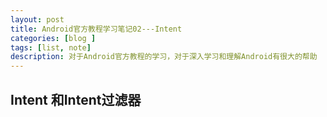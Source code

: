 ```yaml
---
layout: post
title: Android官方教程学习笔记02---Intent
categories: [blog ]
tags: [list, note]
description: 对于Android官方教程的学习，对于深入学习和理解Android有很大的帮助
---
```


## Intent 和Intent过滤器





